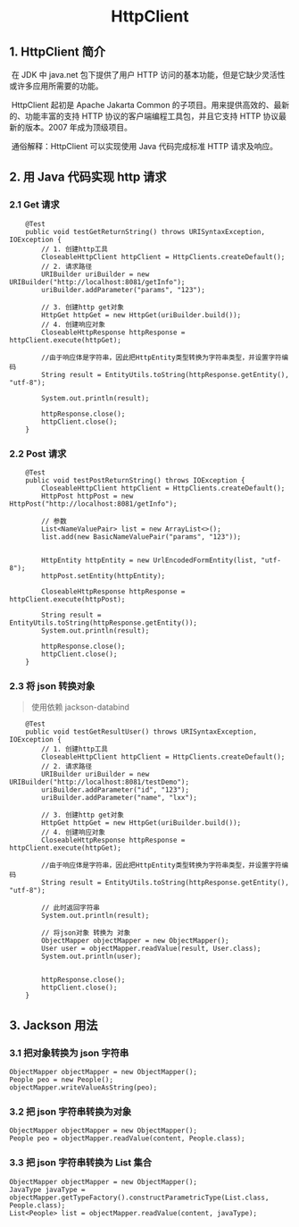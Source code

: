<h1 align = "center">HttpClient</h1>

## 1. HttpClient 简介

​ 在 JDK 中 java.net 包下提供了用户 HTTP 访问的基本功能，但是它缺少灵活性或许多应用所需要的功能。

​ HttpClient 起初是 Apache Jakarta Common 的子项目。用来提供高效的、最新的、功能丰富的支持 HTTP 协议的客户端编程工具包，并且它支持 HTTP 协议最新的版本。2007 年成为顶级项目。

​ 通俗解释：HttpClient 可以实现使用 Java 代码完成标准 HTTP 请求及响应。

## 2. 用 Java 代码实现 http 请求

### 2.1 Get 请求

```shell
    @Test
    public void testGetReturnString() throws URISyntaxException, IOException {
        // 1. 创建http工具
        CloseableHttpClient httpClient = HttpClients.createDefault();
        // 2. 请求路径
        URIBuilder uriBuilder = new URIBuilder("http://localhost:8081/getInfo");
        uriBuilder.addParameter("params", "123");

        // 3. 创建http get对象
        HttpGet httpGet = new HttpGet(uriBuilder.build());
        // 4. 创建响应对象
        CloseableHttpResponse httpResponse = httpClient.execute(httpGet);

        //由于响应体是字符串，因此把HttpEntity类型转换为字符串类型，并设置字符编码
        String result = EntityUtils.toString(httpResponse.getEntity(), "utf-8");

        System.out.println(result);

        httpResponse.close();
        httpClient.close();
    }
```

### 2.2 Post 请求

```shell
    @Test
    public void testPostReturnString() throws IOException {
        CloseableHttpClient httpClient = HttpClients.createDefault();
        HttpPost httpPost = new HttpPost("http://localhost:8081/getInfo");

        // 参数
        List<NameValuePair> list = new ArrayList<>();
        list.add(new BasicNameValuePair("params", "123"));


        HttpEntity httpEntity = new UrlEncodedFormEntity(list, "utf-8");
        httpPost.setEntity(httpEntity);

        CloseableHttpResponse httpResponse = httpClient.execute(httpPost);

        String result = EntityUtils.toString(httpResponse.getEntity());
        System.out.println(result);

        httpResponse.close();
        httpClient.close();
    }
```

### 2.3 将 json 转换对象

> 使用依赖 jackson-databind

```shell
    @Test
    public void testGetResultUser() throws URISyntaxException, IOException {
        // 1. 创建http工具
        CloseableHttpClient httpClient = HttpClients.createDefault();
        // 2. 请求路径
        URIBuilder uriBuilder = new URIBuilder("http://localhost:8081/testDemo");
        uriBuilder.addParameter("id", "123");
        uriBuilder.addParameter("name", "lxx");

        // 3. 创建http get对象
        HttpGet httpGet = new HttpGet(uriBuilder.build());
        // 4. 创建响应对象
        CloseableHttpResponse httpResponse = httpClient.execute(httpGet);

        //由于响应体是字符串，因此把HttpEntity类型转换为字符串类型，并设置字符编码
        String result = EntityUtils.toString(httpResponse.getEntity(), "utf-8");

        // 此时返回字符串
        System.out.println(result);

        // 将json对象 转换为 对象
        ObjectMapper objectMapper = new ObjectMapper();
        User user = objectMapper.readValue(result, User.class);
        System.out.println(user);


        httpResponse.close();
        httpClient.close();
    }
```

## 3. Jackson 用法

### 3.1 把对象转换为 json 字符串

```
ObjectMapper objectMapper = new ObjectMapper();
People peo = new People();
objectMapper.writeValueAsString(peo);
```

### 3.2 把 json 字符串转换为对象

```
ObjectMapper objectMapper = new ObjectMapper();
People peo = objectMapper.readValue(content, People.class);
```

### 3.3 把 json 字符串转换为 List 集合

```
ObjectMapper objectMapper = new ObjectMapper();
JavaType javaType = objectMapper.getTypeFactory().constructParametricType(List.class, People.class);
List<People> list = objectMapper.readValue(content, javaType);
```
